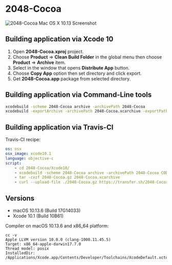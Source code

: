2048-Cocoa
==========

![2048-Cocoa Mac OS X 10.13 Screenshot](../image/2048-Cocoa-Screenshot-10_13.png)

## Building application via Xcode 10

1. Open **2048-Cocoa.xproj** project.
2. Choose **Product** => **Clean Build Folder** in the global menu then choose **Product** => **Archive** item.
3. Select in the window that opens **Distribute App** button.
4. Choose **Copy App** option then set directory and click export.
5. Get **2048-Cocoa.app** package from selected directory.

## Building application via Command-Line tools

```bash
xcodebuild -scheme 2048-Cocoa archive -archivePath 2048-Cocoa
xcodebuild -exportArchive -archivePath 2048-Cocoa.xcarchive -exportPath build -exportOptionsPlist 2048-Cocoa.xcarchive/Info.plist
```

## Building application via Travis-CI

Travis-CI recipe:

```yml
os: osx
osx_image: xcode10.1
language: objective-c
script:
    - cd 2048-Cocoa/Xcode10/
    - xcodebuild -scheme 2048-Cocoa archive -archivePath 2048-Cocoa CODE_SIGN_IDENTITY="" CODE_SIGNING_REQUIRED=NO
    - tar -cvzf 2048-Cocoa.gz 2048-Cocoa.xcarchive
    - curl --upload-file ./2048-Cocoa.gz https://transfer.sh/2048-Cocoa.gz
```

## Versions

* macOS 10.13.6 (Build 17G14033)
* Xcode 10.1 (Build 10B61)

Compiler on macOS 10.13.6 and x86_64 platform:

```
cc -v
Apple LLVM version 10.0.0 (clang-1000.11.45.5)
Target: x86_64-apple-darwin17.7.0
Thread model: posix
InstalledDir: /Applications/Xcode.app/Contents/Developer/Toolchains/XcodeDefault.xctoolchain/usr/bin
```

